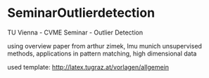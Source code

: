 # SeminarOutlierdetection
TU Vienna - CVME Seminar - Outlier Detection

using overview paper from arthur zimek, lmu munich
unsupervised methods, applications in pattern matching, high dimensional data

used template: http://latex.tugraz.at/vorlagen/allgemein